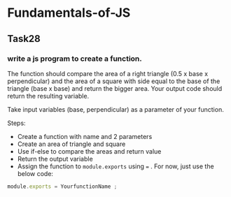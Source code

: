 # Fundamentals-of-JS
## Task28
### write a js program to create a function.

The function should compare the area of a right triangle (0.5 x base x perpendicular)
 and the area of a square with side equal to the base of the triangle (base x base)
 and return the bigger area. Your output code should return the resulting variable.

Take input variables (base, perpendicular) as a parameter of your function.

Steps:

- Create a function with name and 2 parameters
- Create an area of triangle and square
- Use if-else to compare the areas and return value
- Return the output variable
- Assign the function to `module.exports` using `=` . For now, just use the below code:

```js
module.exports = YourfunctionName ;
```
